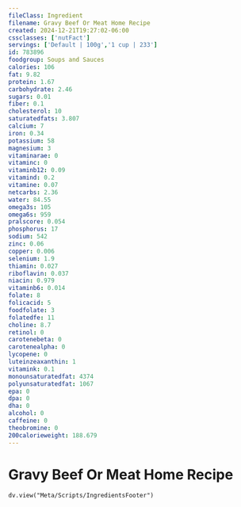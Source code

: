 ```yaml
---
fileClass: Ingredient
filename: Gravy Beef Or Meat Home Recipe
created: 2024-12-21T19:27:02-06:00
cssclasses: ['nutFact']
servings: ['Default | 100g','1 cup | 233']
id: 783896
foodgroup: Soups and Sauces
calories: 106
fat: 9.82
protein: 1.67
carbohydrate: 2.46
sugars: 0.01
fiber: 0.1
cholesterol: 10
saturatedfats: 3.807
calcium: 7
iron: 0.34
potassium: 58
magnesium: 3
vitaminarae: 0
vitaminc: 0
vitaminb12: 0.09
vitamind: 0.2
vitamine: 0.07
netcarbs: 2.36
water: 84.55
omega3s: 105
omega6s: 959
pralscore: 0.054
phosphorus: 17
sodium: 542
zinc: 0.06
copper: 0.006
selenium: 1.9
thiamin: 0.027
riboflavin: 0.037
niacin: 0.979
vitaminb6: 0.014
folate: 8
folicacid: 5
foodfolate: 3
folatedfe: 11
choline: 8.7
retinol: 0
carotenebeta: 0
carotenealpha: 0
lycopene: 0
luteinzeaxanthin: 1
vitamink: 0.1
monounsaturatedfat: 4374
polyunsaturatedfat: 1067
epa: 0
dpa: 0
dha: 0
alcohol: 0
caffeine: 0
theobromine: 0
200calorieweight: 188.679
---
```


# Gravy Beef Or Meat Home Recipe

```dataviewjs
dv.view("Meta/Scripts/IngredientsFooter")
```